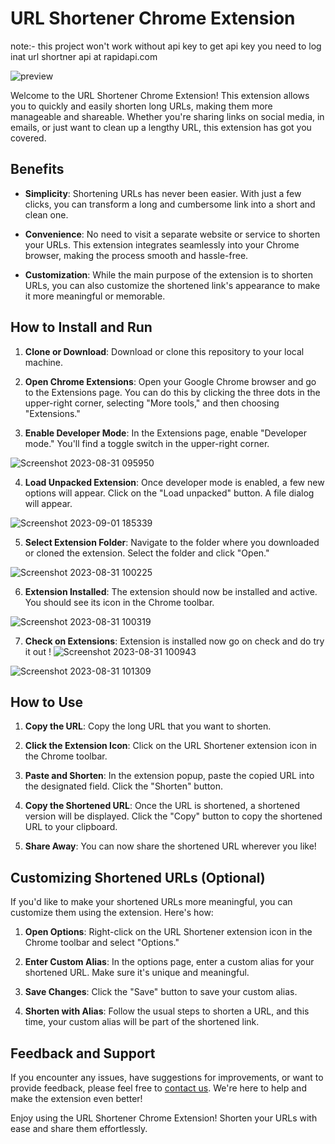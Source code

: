 # URL Shortener Chrome Extension
note:- this project won't work without api key to get api key you need to log inat  url shortner api at rapidapi.com 

![preview](https://github.com/ShreeveshKumar/URL-shortner-extension/assets/115733778/41df2c0a-9bf0-4de1-a799-a2175b5e665c)



Welcome to the URL Shortener Chrome Extension! This extension allows you to quickly and easily shorten long URLs, making them more manageable and shareable. Whether you're sharing links on social media, in emails, or just want to clean up a lengthy URL, this extension has got you covered.




## Benefits

- **Simplicity**: Shortening URLs has never been easier. With just a few clicks, you can transform a long and cumbersome link into a short and clean one.

- **Convenience**: No need to visit a separate website or service to shorten your URLs. This extension integrates seamlessly into your Chrome browser, making the process smooth and hassle-free.

- **Customization**: While the main purpose of the extension is to shorten URLs, you can also customize the shortened link's appearance to make it more meaningful or memorable.

## How to Install and Run

1. **Clone or Download**: Download or clone this repository to your local machine.

2. **Open Chrome Extensions**: Open your Google Chrome browser and go to the Extensions page. You can do this by clicking the three dots in the upper-right corner, selecting "More tools," and then choosing "Extensions."

3. **Enable Developer Mode**: In the Extensions page, enable "Developer mode." You'll find a toggle switch in the upper-right corner.

![Screenshot 2023-08-31 095950](https://github.com/ShreeveshKumar/URL-shortner-extension/assets/115733778/ffb5c4c4-939d-45ca-8d16-9ee15b0cbb25)


4. **Load Unpacked Extension**: Once developer mode is enabled, a few new options will appear. Click on the "Load unpacked" button. A file dialog will appear.

![Screenshot 2023-09-01 185339](https://github.com/ShreeveshKumar/URL-shortner-extension/assets/115733778/8f786e81-ef41-450f-b736-4862953b5963)



5. **Select Extension Folder**: Navigate to the folder where you downloaded or cloned the extension. Select the folder and click "Open."


![Screenshot 2023-08-31 100225](https://github.com/ShreeveshKumar/URL-shortner-extension/assets/115733778/4f0ab16b-fcef-49a1-8cd2-35f376b4b04b)


6. **Extension Installed**: The extension should now be installed and active. You should see its icon in the Chrome toolbar.

![Screenshot 2023-08-31 100319](https://github.com/ShreeveshKumar/URL-shortner-extension/assets/115733778/ee02e9c4-fe00-41c2-9fb1-7db3dba86d7d)


7. **Check on Extensions**: Extension is installed now go on check and do try it out ! 
![Screenshot 2023-08-31 100943](https://github.com/ShreeveshKumar/URL-shortner-extension/assets/115733778/8f0fab38-1c46-4d6e-9e0b-026e3b291a81)


![Screenshot 2023-08-31 101309](https://github.com/ShreeveshKumar/URL-shortner-extension/assets/115733778/51eb1190-a904-443c-b78f-e9c09646c738)

## How to Use

1. **Copy the URL**: Copy the long URL that you want to shorten.

2. **Click the Extension Icon**: Click on the URL Shortener extension icon in the Chrome toolbar.

3. **Paste and Shorten**: In the extension popup, paste the copied URL into the designated field. Click the "Shorten" button.

4. **Copy the Shortened URL**: Once the URL is shortened, a shortened version will be displayed. Click the "Copy" button to copy the shortened URL to your clipboard.

5. **Share Away**: You can now share the shortened URL wherever you like!

## Customizing Shortened URLs (Optional)

If you'd like to make your shortened URLs more meaningful, you can customize them using the extension. Here's how:

1. **Open Options**: Right-click on the URL Shortener extension icon in the Chrome toolbar and select "Options."

2. **Enter Custom Alias**: In the options page, enter a custom alias for your shortened URL. Make sure it's unique and meaningful.

3. **Save Changes**: Click the "Save" button to save your custom alias.

4. **Shorten with Alias**: Follow the usual steps to shorten a URL, and this time, your custom alias will be part of the shortened link.

## Feedback and Support

If you encounter any issues, have suggestions for improvements, or want to provide feedback, please feel free to [contact us](mailto:shreeveshkr@gmail.com). We're here to help and make the extension even better!

Enjoy using the URL Shortener Chrome Extension! Shorten your URLs with ease and share them effortlessly.
